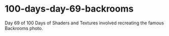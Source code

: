 # 100-days-day-69-backrooms
Day 69 of 100 Days of Shaders and Textures involved recreating the famous Backrooms photo.

